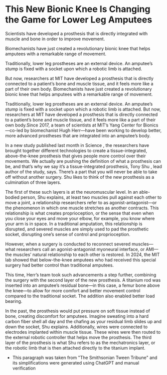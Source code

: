 # This New Bionic Knee Is Changing the Game for Lower Leg Amputees

Scientists have developed a prosthesis that is directly integrated with muscle and bone in order to improve movement. 

Biomechanists have just created a revolutionary bionic knee that helps amputees with a remarkable range of movement. 

Traditionally, lower leg prostheses are an external device. An amputee’s stump is fixed with a socket upon which a robotic limb is attached. 

But now, researchers at MIT have developed a prosthesis that is directly connected to a patient’s bone and muscle tissue, and it feels more like a part of their own body. Biomechanists have just created a revolutionary bionic knee that helps amputees with a remarkable range of movement. 

Traditionally, lower leg prostheses are an external device. An amputee’s stump is fixed with a socket upon which a robotic limb is attached. But now, researchers at MIT have developed a prosthesis that is directly connected to a patient’s bone and muscle tissue, and it feels more like a part of their own body.Since 2017, a team of scientists at MIT’s Yang Center for Bionics—co-led by biomechanist Hugh Herr—have been working to develop better, more advanced prostheses that are integrated into an amputee’s body. 

In a new study published last month in Science , the researchers have brought together different technologies to create a tissue-integrated, above-the-knee prosthesis that gives people more control over their movements. We actually are pushing the definition of what a prosthesis can be, and that’s why we say it’s a tissue-integrated prosthesis, Tony Shu , lead author of the study, says. There’s a part that you will never be able to take off without another surgery. Shu likes to think of the new prosthesis as a culmination of three layers. 

The first of these such layers is at the neuromuscular level. In an able-bodied person, Shu explains, at least two muscles pull against each other to move a joint, a relationship researchers refer to as agonist-antagonist—or the phenomenon in which one muscle stretches as another contracts. This relationship is what creates proprioception, or the sense that even when you close your eyes and move your elbow, for example, you know where your arm is in space. In a traditional amputation, this relationship is disrupted, and severed muscles are simply used to pad the prosthetic socket, disrupting one’s sense of control and proprioception. 

However, when a surgery is conducted to reconnect severed muscles—what researchers call an agonist-antagonist myoneural interface, or AMI—the muscles’ natural relationship to each other is restored. In 2024, the MIT lab showed that below-the-knee amputees who had received this special surgery had better control than traditional amputees. 

This time, Herr’s team took such advancements a step further, combining the surgery with the second layer of the new prosthesis. A titanium rod was inserted into an amputee’s residual bone—in this case, a femur bone above the knee—to allow for more comfort and better movement control compared to the traditional socket. The addition also enabled better load bearing. 

In the past, the prosthesis would put pressure on soft tissue instead of bone, creating discomfort for amputees. Imagine sweating into a hard carbon fiber shell all day and the chafing as your residual limb slides up and down the socket, Shu explains. Additionally, wires were connected to electrodes implanted within muscle tissue. These wires were then routed to the external robotic controller that helps move the prosthesis. The third layer of the prosthesis is what Shu refers to as the mechatronics layer, or the robotic limb that is then attached directly to the titanium implant.

* This paragraph was taken from "The Smithsonian Tween Tribune" and its simplifications were generated using ChatGPT and manual verification
